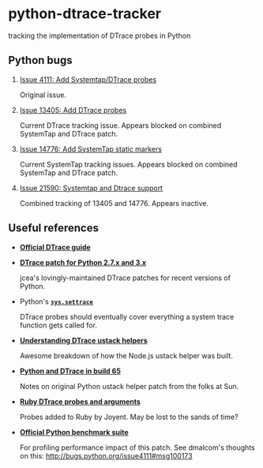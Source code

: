 python-dtrace-tracker
=====================

tracking the implementation of DTrace probes in Python

Python bugs
-----------

1. [Issue 4111: Add Systemtap/DTrace probes][4111]

    Original issue.

1. [Issue 13405: Add DTrace probes][13405]

    Current DTrace tracking issue. Appears blocked on combined
    SystemTap and DTrace patch.

1. [Issue 14776: Add SystemTap static markers][14776]

    Current SystemTap tracking issues. Appears blocked on combined
    SystemTap and DTrace patch.

1. [Issue 21590: Systemtap and Dtrace support][21590]

    Combined tracking of 13405 and 14776. Appears inactive.

[4111]: http://bugs.python.org/issue4111
[13405]: http://bugs.python.org/issue13405
[14776]: http://bugs.python.org/issue14776
[21590]: http://bugs.python.org/issue21590

Useful references
-----------------
* [**Official DTrace guide**](http://dtrace.org/guide/preface.html)

* [**DTrace patch for Python 2.7.x and 3.x**](https://www.jcea.es/artic/python_dtrace.htm)

    jcea's lovingly-maintained DTrace patches for recent versions of Python.

* Python's [**`sys.settrace`**](https://docs.python.org/3.5/library/sys.html#sys.settrace)

    DTrace probes should eventually cover everything a system trace function gets called for.

* [**Understanding DTrace ustack helpers**](http://dtrace.org/blogs/dap/2013/11/20/understanding-dtrace-ustack-helpers/)

    Awesome breakdown of how the Node.js ustack helper was built.

* [**Python and DTrace in build 65**](https://blogs.oracle.com/levon/entry/python_and_dtrace_in_build)

    Notes on original Python ustack helper patch from the folks at Sun.

* [**Ruby DTrace probes and arguments**](https://web.archive.org/web/20070727033528/http://dev.joyent.com/projects/ruby-dtrace/wiki/Ruby+DTrace+probes+and+arguments)

    Probes added to Ruby by Joyent. May be lost to the sands of time?

* [**Official Python benchmark suite**](https://hg.python.org/benchmarks/file/100eee4adc4c/README.txt)

    For profiling performance impact of this patch. See dmalcom's thoughts on this: <http://bugs.python.org/issue4111#msg100173>
